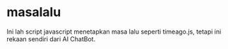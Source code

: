 # masalalu
Ini lah script javascript menetapkan masa lalu seperti timeago.js, tetapi ini rekaan sendiri dari AI ChatBot.
